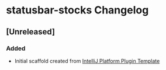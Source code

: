 <!-- Keep a Changelog guide -> https://keepachangelog.com -->

# statusbar-stocks Changelog

## [Unreleased]
### Added
- Initial scaffold created from [IntelliJ Platform Plugin Template](https://github.com/JetBrains/intellij-platform-plugin-template)

